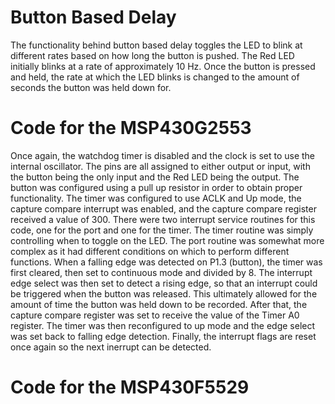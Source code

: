 # Button Based Delay
The functionality behind button based delay toggles the LED to blink at different rates based on how long the button is pushed. The Red LED initially blinks at a rate of approximately 10 Hz. Once the button is pressed and held, the rate at which the LED blinks is changed to the amount of seconds the button was held down for.

# Code for the MSP430G2553
Once again, the watchdog timer is disabled and the clock is set to use the internal oscillator. The pins are all assigned to either output or input, with the button being the only input and the Red LED being the output. The button was configured using a pull up resistor in order to obtain proper functionality. The timer was configured to use ACLK and Up mode, the capture compare interrupt was enabled, and the capture compare register received a value of 300. There were two interrupt service routines for this code, one for the port and one for the timer. The timer routine was simply controlling when to toggle on the LED. The port routine was somewhat more complex as it had different conditions on which to perform different functions. When a falling edge was detected on P1.3 (button), the timer was first cleared, then set to continuous mode and divided by 8. The interrupt edge select was then set to detect a rising edge, so that an interrupt could be triggered when the button was released. This ultimately allowed for the amount of time the button was held down to be recorded. After that, the capture compare register was set to receive the value of the Timer A0 register. The timer was then reconfigured to up mode and the edge select was set back to falling edge detection. Finally, the interrupt flags are reset once again so the next inerrupt can be detected.

# Code for the MSP430F5529
